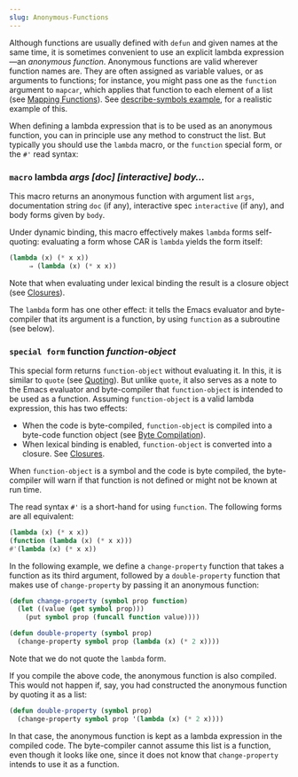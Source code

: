 ```yaml
---
slug: Anonymous-Functions
---
```


Although functions are usually defined with `defun` and given names at the same time, it is sometimes convenient to use an explicit lambda expression—an *anonymous function*. Anonymous functions are valid wherever function names are. They are often assigned as variable values, or as arguments to functions; for instance, you might pass one as the `function` argument to `mapcar`, which applies that function to each element of a list (see [Mapping Functions](/docs/elisp/Mapping-Functions)). See [describe-symbols example](/docs/elisp/describe_002dsymbols-example), for a realistic example of this.

When defining a lambda expression that is to be used as an anonymous function, you can in principle use any method to construct the list. But typically you should use the `lambda` macro, or the `function` special form, or the `#'` read syntax:

### <span className="tag macro">`macro`</span> **lambda** *args \[doc] \[interactive] body…*

This macro returns an anonymous function with argument list `args`, documentation string `doc` (if any), interactive spec `interactive` (if any), and body forms given by `body`.

Under dynamic binding, this macro effectively makes `lambda` forms self-quoting: evaluating a form whose CAR is `lambda` yields the form itself:

```lisp
(lambda (x) (* x x))
     ⇒ (lambda (x) (* x x))
```

Note that when evaluating under lexical binding the result is a closure object (see [Closures](/docs/elisp/Closures)).

The `lambda` form has one other effect: it tells the Emacs evaluator and byte-compiler that its argument is a function, by using `function` as a subroutine (see below).

### <span className="tag specialform">`special form`</span> **function** *function-object*

This special form returns `function-object` without evaluating it. In this, it is similar to `quote` (see [Quoting](/docs/elisp/Quoting)). But unlike `quote`, it also serves as a note to the Emacs evaluator and byte-compiler that `function-object` is intended to be used as a function. Assuming `function-object` is a valid lambda expression, this has two effects:

*   When the code is byte-compiled, `function-object` is compiled into a byte-code function object (see [Byte Compilation](/docs/elisp/Byte-Compilation)).
*   When lexical binding is enabled, `function-object` is converted into a closure. See [Closures](/docs/elisp/Closures).

When `function-object` is a symbol and the code is byte compiled, the byte-compiler will warn if that function is not defined or might not be known at run time.

The read syntax `#'` is a short-hand for using `function`. The following forms are all equivalent:

```lisp
(lambda (x) (* x x))
(function (lambda (x) (* x x)))
#'(lambda (x) (* x x))
```

In the following example, we define a `change-property` function that takes a function as its third argument, followed by a `double-property` function that makes use of `change-property` by passing it an anonymous function:

```lisp
(defun change-property (symbol prop function)
  (let ((value (get symbol prop)))
    (put symbol prop (funcall function value))))
```



```lisp
(defun double-property (symbol prop)
  (change-property symbol prop (lambda (x) (* 2 x))))
```

Note that we do not quote the `lambda` form.

If you compile the above code, the anonymous function is also compiled. This would not happen if, say, you had constructed the anonymous function by quoting it as a list:

```lisp
(defun double-property (symbol prop)
  (change-property symbol prop '(lambda (x) (* 2 x))))
```

In that case, the anonymous function is kept as a lambda expression in the compiled code. The byte-compiler cannot assume this list is a function, even though it looks like one, since it does not know that `change-property` intends to use it as a function.
